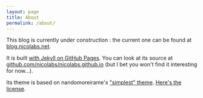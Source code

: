 ```yaml
---
layout: page
title: About
permalink: /about/
---
```


This blog is currently under construction : the current one can be found at [blog.nicolabs.net](http://blog.nicolabs.net).

It is built [with Jekyll on GitHub Pages](https://help.github.com/articles/using-jekyll-as-a-static-site-generator-with-github-pages/). You can look at its source at [github.com/nicolabs/nicolabs.github.io](https://github.com/nicolabs/nicolabs.github.io) (but I bet you won't find it interesting for now...).

Its theme is based on nandomoreirame's ["simplest" theme](https://github.com/nandomoreirame/simplest). [Here's the license](https://github.com/nandomoreirame/simplest/blob/master/LICENSE).
